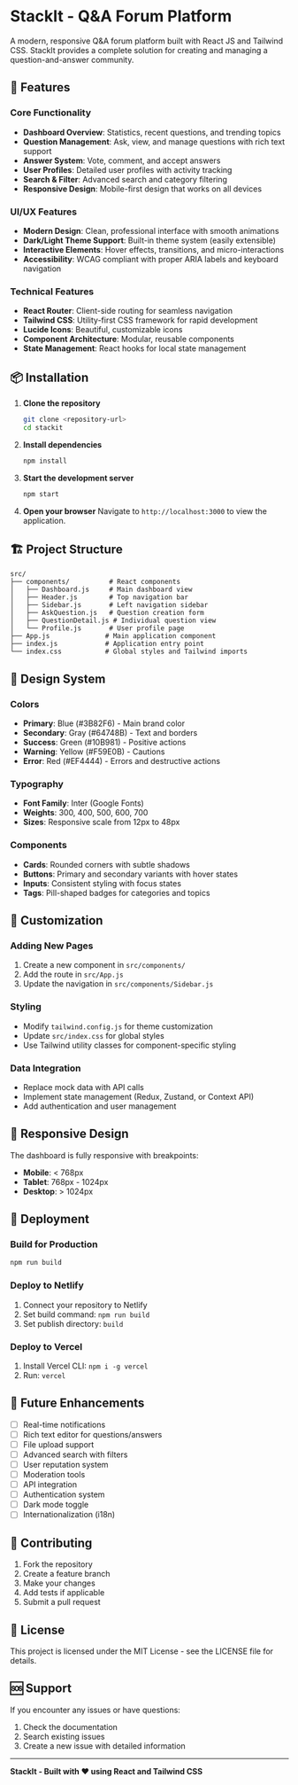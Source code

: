 # StackIt - Q&A Forum Platform

A modern, responsive Q&A forum platform built with React JS and Tailwind CSS. StackIt provides a complete solution for creating and managing a question-and-answer community.

## 🚀 Features

### Core Functionality
- **Dashboard Overview**: Statistics, recent questions, and trending topics
- **Question Management**: Ask, view, and manage questions with rich text support
- **Answer System**: Vote, comment, and accept answers
- **User Profiles**: Detailed user profiles with activity tracking
- **Search & Filter**: Advanced search and category filtering
- **Responsive Design**: Mobile-first design that works on all devices

### UI/UX Features
- **Modern Design**: Clean, professional interface with smooth animations
- **Dark/Light Theme Support**: Built-in theme system (easily extensible)
- **Interactive Elements**: Hover effects, transitions, and micro-interactions
- **Accessibility**: WCAG compliant with proper ARIA labels and keyboard navigation

### Technical Features
- **React Router**: Client-side routing for seamless navigation
- **Tailwind CSS**: Utility-first CSS framework for rapid development
- **Lucide Icons**: Beautiful, customizable icons
- **Component Architecture**: Modular, reusable components
- **State Management**: React hooks for local state management

## 📦 Installation

1. **Clone the repository**
   ```bash
   git clone <repository-url>
   cd stackit
   ```

2. **Install dependencies**
   ```bash
   npm install
   ```

3. **Start the development server**
   ```bash
   npm start
   ```

4. **Open your browser**
   Navigate to `http://localhost:3000` to view the application.

## 🏗️ Project Structure

```
src/
├── components/          # React components
│   ├── Dashboard.js     # Main dashboard view
│   ├── Header.js        # Top navigation bar
│   ├── Sidebar.js       # Left navigation sidebar
│   ├── AskQuestion.js   # Question creation form
│   ├── QuestionDetail.js # Individual question view
│   └── Profile.js       # User profile page
├── App.js              # Main application component
├── index.js            # Application entry point
└── index.css           # Global styles and Tailwind imports
```

## 🎨 Design System

### Colors
- **Primary**: Blue (#3B82F6) - Main brand color
- **Secondary**: Gray (#64748B) - Text and borders
- **Success**: Green (#10B981) - Positive actions
- **Warning**: Yellow (#F59E0B) - Cautions
- **Error**: Red (#EF4444) - Errors and destructive actions

### Typography
- **Font Family**: Inter (Google Fonts)
- **Weights**: 300, 400, 500, 600, 700
- **Sizes**: Responsive scale from 12px to 48px

### Components
- **Cards**: Rounded corners with subtle shadows
- **Buttons**: Primary and secondary variants with hover states
- **Inputs**: Consistent styling with focus states
- **Tags**: Pill-shaped badges for categories and topics

## 🔧 Customization

### Adding New Pages
1. Create a new component in `src/components/`
2. Add the route in `src/App.js`
3. Update the navigation in `src/components/Sidebar.js`

### Styling
- Modify `tailwind.config.js` for theme customization
- Update `src/index.css` for global styles
- Use Tailwind utility classes for component-specific styling

### Data Integration
- Replace mock data with API calls
- Implement state management (Redux, Zustand, or Context API)
- Add authentication and user management

## 📱 Responsive Design

The dashboard is fully responsive with breakpoints:
- **Mobile**: < 768px
- **Tablet**: 768px - 1024px
- **Desktop**: > 1024px

## 🚀 Deployment

### Build for Production
```bash
npm run build
```

### Deploy to Netlify
1. Connect your repository to Netlify
2. Set build command: `npm run build`
3. Set publish directory: `build`

### Deploy to Vercel
1. Install Vercel CLI: `npm i -g vercel`
2. Run: `vercel`

## 🔮 Future Enhancements

- [ ] Real-time notifications
- [ ] Rich text editor for questions/answers
- [ ] File upload support
- [ ] Advanced search with filters
- [ ] User reputation system
- [ ] Moderation tools
- [ ] API integration
- [ ] Authentication system
- [ ] Dark mode toggle
- [ ] Internationalization (i18n)

## 🤝 Contributing

1. Fork the repository
2. Create a feature branch
3. Make your changes
4. Add tests if applicable
5. Submit a pull request

## 📄 License

This project is licensed under the MIT License - see the LICENSE file for details.

## 🆘 Support

If you encounter any issues or have questions:
1. Check the documentation
2. Search existing issues
3. Create a new issue with detailed information

---

**StackIt - Built with ❤️ using React and Tailwind CSS** 
